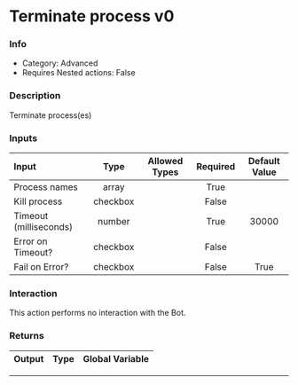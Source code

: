 # Terminate process v0

### Info

- Category: Advanced
- Requires Nested actions: False


### Description
Terminate process(es)


### Inputs

| Input | Type | Allowed Types | Required |  Default Value |
| :--- | :---: | :---: | :---: | :---: |
| Process names | array |  | True |  |
| Kill process | checkbox |  | False |  |
| Timeout (milliseconds) | number |  | True | 30000 |
| Error on Timeout? | checkbox |  | False |  |
| Fail on Error? | checkbox |  | False | True |


### Interaction
This action performs no interaction with the Bot.

### Returns

| Output | Type | Global Variable |
| :--- | :---: | :---: |

---